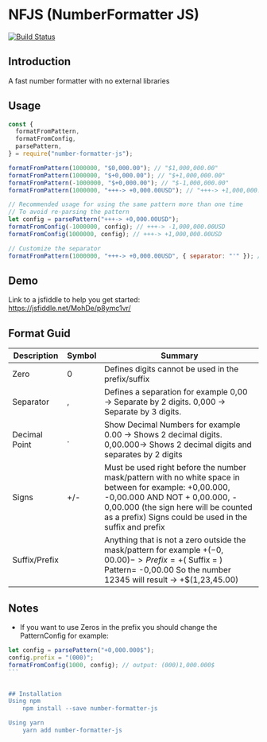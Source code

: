 # NFJS (NumberFormatter JS)

[![Build Status](https://travis-ci.com/MohDe31/number-formatter-js.svg?branch=master)](https://travis-ci.com/MohDe31/number-formatter-js)

## Introduction

A fast number formatter with no external libraries

## Usage

```js
const {
  formatFromPattern,
  formatFromConfig,
  parsePattern,
} = require("number-formatter-js");

formatFromPattern(1000000, "$0,000.00"); // "$1,000,000.00"
formatFromPattern(1000000, "$+0,000.00"); // "$+1,000,000.00"
formatFromPattern(-1000000, "$+0,000.00"); // "$-1,000,000.00"
formatFromPattern(1000000, "+++-> +0,000.00USD"); // "+++-> +1,000,000.00USD"

// Recommended usage for using the same pattern more than one time
// To avoid re-parsing the pattern
let config = parsePattern("+++-> +0,000.00USD");
formatFromConfig(-1000000, config); // +++-> -1,000,000.00USD
formatFromConfig(1000000, config); // +++-> +1,000,000.00USD

// Customize the separator
formatFromPattern(1000000, "+++-> +0,000.00USD", { separator: "'" }); // "+++-> +1'000'000.00USD"
```

## Demo

Link to a jsfiddle to help you get started: https://jsfiddle.net/MohDe/p8ymc1vr/

## Format Guid

| Description   | Symbol | Summary                                                                                                                                                                                                                                    |
| ------------- | ------ | ------------------------------------------------------------------------------------------------------------------------------------------------------------------------------------------------------------------------------------------ |
| Zero          | 0      | Defines digits cannot be used in the prefix/suffix                                                                                                                                                                                         |
| Separator     | ,      | Defines a separation for example 0,00 -> Separate by 2 digits. 0,000 -> Separate by 3 digits.                                                                                                                                              |
| Decimal Point | .      | Show Decimal Numbers for example 0.00 -> Shows 2 decimal digits. 0,00.000-> Shows 2 decimal digits and separates by 2 digits                                                                                                               |
| Signs         | +/-    | Must be used right before the number mask/pattern with no white space in between for example: +0,00.000, -0,00.000 AND NOT + 0,00.000, - 0,00.000 (the sign here will be counted as a prefix) Signs could be used in the suffix and prefix |
| Suffix/Prefix |        | Anything that is not a zero outside the mask/pattern for example +$(-0,00.00) -> Prefix = +$( Suffix = ) Pattern= -0,00.00 So the number 12345 will result -> +$(1,23,45.00)                                                               |

## Notes

- If you want to use Zeros in the prefix you should change the PatternConfig for example:

````js
let config = parsePattern("+0,000.000$");
config.prefix = "(000)";
formatFromConfig(1000, config); // output: (000)1,000.000$
```


## Installation
Using npm
    npm install --save number-formatter-js

Using yarn
    yarn add number-formatter-js
````
